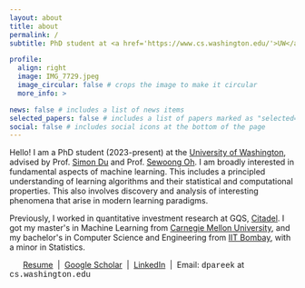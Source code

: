 ```yaml
---
layout: about
title: about
permalink: /
subtitle: PhD student at <a href='https://www.cs.washington.edu/'>UW</a> • Previously <a href='https://www.citadel.com/'>Citadel</a> | <a href='https://www.ml.cmu.edu/'>CMU</a> | <a href='https://www.cse.iitb.ac.in/'>IITB</a>

profile:
  align: right
  image: IMG_7729.jpeg
  image_circular: false # crops the image to make it circular
  more_info: >

news: false # includes a list of news items
selected_papers: false # includes a list of papers marked as "selected={true}"
social: false # includes social icons at the bottom of the page
---
```


Hello! I am a PhD student (2023-present) at the [University of Washington](https://www.cs.washington.edu/), advised by Prof. [Simon Du](https://simonshaoleidu.com/) and Prof. [Sewoong Oh](https://homes.cs.washington.edu/~sewoong/). I am broadly interested in fundamental aspects of machine learning. This includes a principled understanding of learning algorithms and their statistical and computational properties. This also involves discovery and analysis of interesting phenomena that arise in modern learning paradigms.

Previously, I worked in quantitative investment research at GQS, [Citadel](https://www.citadel.com/). I got my master's in Machine Learning from [Carnegie Mellon University](https://www.ml.cmu.edu/), and my bachelor's in Computer Science and Engineering from [IIT Bombay](https://www.cse.iitb.ac.in/), with a minor in Statistics. 

<p style="text-align: left;"> &nbsp; &nbsp; &nbsp; <a href='https://pareek21.github.io/assets/pdf/Resume_Oct2024.pdf'>Resume</a> &nbsp;|&nbsp; <a href='https://scholar.google.com/citations?user=R1lrFWgAAAAJ'>Google Scholar</a> &nbsp;|&nbsp; <a href='https://www.linkedin.com/in/divyansh-pareek-4a0a18106/'>LinkedIn</a> &nbsp;|&nbsp; Email: <span style="font-family: 'Courier New', monospace;">dpareek</span> at <span style="font-family: 'Courier New', monospace;">cs.washington.edu</span> </p>
